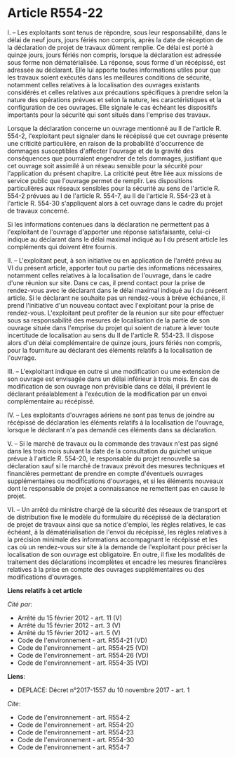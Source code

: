 # Article R554-22

I. – Les exploitants sont tenus de répondre, sous leur responsabilité, dans le délai de neuf jours, jours fériés non compris,
après la date de réception de la déclaration de projet de travaux dûment remplie. Ce délai est porté à quinze jours, jours
fériés non compris, lorsque la déclaration est adressée sous forme non dématérialisée. La réponse, sous forme d'un récépissé,
est adressée au déclarant. Elle lui apporte toutes informations utiles pour que les travaux soient exécutés dans les
meilleures conditions de sécurité, notamment celles relatives à la localisation des ouvrages existants considérés et celles
relatives aux précautions spécifiques à prendre selon la nature des opérations prévues et selon la nature, les
caractéristiques et la configuration de ces ouvrages. Elle signale le cas échéant les dispositifs importants pour la sécurité
qui sont situés dans l'emprise des travaux.

Lorsque la déclaration concerne un ouvrage mentionné au II de l'article R. 554-2, l'exploitant peut signaler dans le
récépissé que cet ouvrage présente une criticité particulière, en raison de la probabilité d'occurrence de dommages
susceptibles d'affecter l'ouvrage et de la gravité des conséquences que pourraient engendrer de tels dommages, justifiant que
cet ouvrage soit assimilé à un réseau sensible pour la sécurité pour l'application du présent chapitre. La criticité peut
être liée aux missions de service public que l'ouvrage permet de remplir. Les dispositions particulières aux réseaux
sensibles pour la sécurité au sens de l'article R. 554-2 prévues au I de l'article R. 554-7, au II de l'article R. 554-23 et
à l'article R. 554-30 s'appliquent alors à cet ouvrage dans le cadre du projet de travaux concerné.

Si les informations contenues dans la déclaration ne permettent pas à l'exploitant de l'ouvrage d'apporter une réponse
satisfaisante, celui-ci indique au déclarant dans le délai maximal indiqué au I du présent article les compléments qui
doivent être fournis.

II. – L'exploitant peut, à son initiative ou en application de l'arrêté prévu au VI du présent article, apporter tout ou
partie des informations nécessaires, notamment celles relatives à la localisation de l'ouvrage, dans le cadre d'une réunion
sur site. Dans ce cas, il prend contact pour la prise de rendez-vous avec le déclarant dans le délai maximal indiqué au I du
présent article. Si le déclarant ne souhaite pas un rendez-vous à brève échéance, il prend l'initiative d'un nouveau contact
avec l'exploitant pour la prise de rendez-vous. L'exploitant peut profiter de la réunion sur site pour effectuer sous sa
responsabilité des mesures de localisation de la partie de son ouvrage située dans l'emprise du projet qui soient de nature à
lever toute incertitude de localisation au sens du II de l'article R. 554-23. Il dispose alors d'un délai complémentaire de
quinze jours, jours fériés non compris, pour la fourniture au déclarant des éléments relatifs à la localisation de l'ouvrage.

III. – L'exploitant indique en outre si une modification ou une extension de son ouvrage est envisagée dans un délai
inférieur à trois mois. En cas de modification de son ouvrage non prévisible dans ce délai, il prévient le déclarant
préalablement à l'exécution de la modification par un envoi complémentaire au récépissé.

IV. – Les exploitants d'ouvrages aériens ne sont pas tenus de joindre au récépissé de déclaration les éléments relatifs à la
localisation de l'ouvrage, lorsque le déclarant n'a pas demandé ces éléments dans sa déclaration.

V. – Si le marché de travaux ou la commande des travaux n'est pas signé dans les trois mois suivant la date de la
consultation du guichet unique prévue à l'article R. 554-20, le responsable du projet renouvelle sa déclaration sauf si le
marché de travaux prévoit des mesures techniques et financières permettant de prendre en compte d'éventuels ouvrages
supplémentaires ou modifications d'ouvrages, et si les éléments nouveaux dont le responsable de projet a connaissance ne
remettent pas en cause le projet.

VI. – Un arrêté du ministre chargé de la sécurité des réseaux de transport et de distribution fixe le modèle du formulaire du
récépissé de la déclaration de projet de travaux ainsi que sa notice d'emploi, les règles relatives, le cas échéant, à la
dématérialisation de l'envoi du récépissé, les règles relatives à la précision minimale des informations accompagnant le
récépissé et les cas où un rendez-vous sur site à la demande de l'exploitant pour préciser la localisation de son ouvrage est
obligatoire. En outre, il fixe les modalités de traitement des déclarations incomplètes et encadre les mesures financières
relatives à la prise en compte des ouvrages supplémentaires ou des modifications d'ouvrages.

**Liens relatifs à cet article**

_Cité par_:

  - Arrêté du 15 février 2012 - art. 11 (V)
  - Arrêté du 15 février 2012 - art. 3 (V)
  - Arrêté du 15 février 2012 - art. 5 (V)
  - Code de l'environnement - art. R554-21 (VD)
  - Code de l'environnement - art. R554-25 (VD)
  - Code de l'environnement - art. R554-26 (VD)
  - Code de l'environnement - art. R554-35 (VD)

**Liens**:

  - DEPLACE: Décret n°2017-1557 du 10 novembre 2017 - art. 1

_Cite_:

  - Code de l'environnement - art. R554-2
  - Code de l'environnement - art. R554-20
  - Code de l'environnement - art. R554-23
  - Code de l'environnement - art. R554-30
  - Code de l'environnement - art. R554-7
